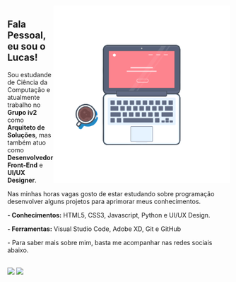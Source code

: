 <img src="https://github.com/lucasalbino/lucasalbino/blob/main/img/img.png?raw=true" min-width="400px" max-width="400px" width="400px" align="right">

## Fala Pessoal, eu sou o Lucas!

<p align="left"> 	<p align="left"> 
  Sou estudande de Ciência da Computação e atualmente trabalho no <strong>Grupo iv2</strong> como <strong>Arquiteto de Soluções</strong>, mas também atuo como <strong>Desenvolvedor Front-End</strong> e <strong>UI/UX Designer</strong>. 
  <br>
    
  Nas minhas horas vagas gosto de estar estudando sobre programação desenvolver alguns projetos para aprimorar meus conhecimentos. 
</p>	</p>

<p align="left">	<p align="left">
 <strong> - Conhecimentos:</strong> HTML5, CSS3, Javascript, Python e UI/UX Design.
</p>	</p>

<p align="left">	<p align="left">
  <strong>- Ferramentas:</strong> Visual Studio Code, Adobe XD, Git e GitHub
</p>	</p>

<p align="left">	<p align="left">
    - Para saber mais sobre mim, basta me acompanhar nas redes sociais abaixo.
    <br>
    <br>

<a href="https://www.instagram.com/luccodes/?hl=pt-br"><img src="https://img.shields.io/badge/Instagram-E4405F?style=for-the-badge&logo=instagram&logoColor=white"/></a>
<a href="https://www.linkedin.com/in/lucas-albino-9a6577180"><img src="https://img.shields.io/badge/LinkedIn-0077B5?style=for-the-badge&logo=linkedin&logoColor=white"/></a>

</p>	</p>
